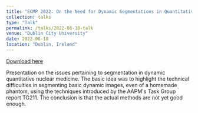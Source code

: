 ```yaml
---
title: "ECMP 2022: On the Need for Dynamic Segmentations in Quantitative Dynamic Nuclear Medicine"
collection: talks
type: "Talk"
permalink: /talks/2022-08-18-talk
venue: "Dublin City University"
date: 2022-08-18
location: "Dublin, Ireland"
---
```


[Download here](https://argilfea.github.io/philippethemedicalphysicist.github.io/files/Ancient_Greek_Magic_Sheet_v1.pdf)<br>

Presentation on the issues pertaining to segmentation in dynamic quantitative nuclear medicine. 
The basic idea was to highlight the technical difficulties in segmenting basic dynamic images, even of a homemade phantom,
using the techniques introduced by the AAPM's Task Group report TG211.
The conclusion is that the actual methods are not yet good enough.